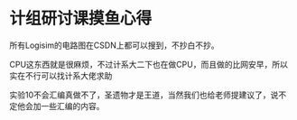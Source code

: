 # 计组研讨课摸鱼心得
所有Logisim的电路图在CSDN上都可以搜到，不抄白不抄。

CPU这东西就是很麻烦，不过计系大二下也在做CPU，而且做的比网安早，所以实在不行可以找计系大佬求助

实验10不会汇编真做不了，圣遗物才是王道，当然我们也给老师提建议了，说不定他会加一些汇编的内容。
